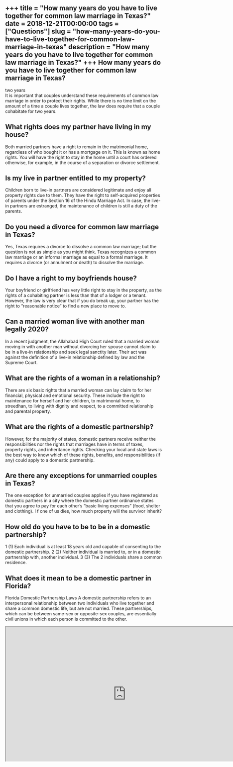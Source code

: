+++
title = "How many years do you have to live together for common law marriage in Texas?"
date = 2018-12-21T00:00:00
tags = ["Questions"]
slug = "how-many-years-do-you-have-to-live-together-for-common-law-marriage-in-texas"
description = "How many years do you have to live together for common law marriage in Texas?"
+++
How many years do you have to live together for common law marriage in Texas?
-----------------------------------------------------------------------------

two years  
It is important that couples understand these requirements of common law marriage in order to protect their rights. While there is no time limit on the amount of a time a couple lives together, the law does require that a couple cohabitate for two years.

What rights does my partner have living in my house?
----------------------------------------------------

Both married partners have a right to remain in the matrimonial home, regardless of who bought it or has a mortgage on it. This is known as home rights. You will have the right to stay in the home until a court has ordered otherwise, for example, in the course of a separation or divorce settlement.

Is my live in partner entitled to my property?
----------------------------------------------

Children born to live-in partners are considered legitimate and enjoy all property rights due to them. They have the right to self-acquired properties of parents under the Section 16 of the Hindu Marriage Act. In case, the live-in partners are estranged, the maintenance of children is still a duty of the parents.

Do you need a divorce for common law marriage in Texas?
-------------------------------------------------------

Yes, Texas requires a divorce to dissolve a common law marriage; but the question is not as simple as you might think. Texas recognizes a common law marriage or an informal marriage as equal to a formal marriage. It requires a divorce (or annulment or death) to dissolve the marriage.

Do I have a right to my boyfriends house?
-----------------------------------------

Your boyfriend or girlfriend has very little right to stay in the property, as the rights of a cohabiting partner is less than that of a lodger or a tenant. However, the law is very clear that if you do break up, your partner has the right to “reasonable notice” to find a new place to move to.

Can a married woman live with another man legally 2020?
-------------------------------------------------------

In a recent judgment, the Allahabad High Court ruled that a married woman moving in with another man without divorcing her spouse cannot claim to be in a live-in relationship and seek legal sanctity later. Their act was against the definition of a live-in relationship defined by law and the Supreme Court.

What are the rights of a woman in a relationship?
-------------------------------------------------

There are six basic rights that a married woman can lay claim to for her financial, physical and emotional security. These include the right to maintenance for herself and her children, to matrimonial home, to streedhan, to living with dignity and respect, to a committed relationship and parental property.

What are the rights of a domestic partnership?
----------------------------------------------

However, for the majority of states, domestic partners receive neither the responsibilities nor the rights that marriages have in terms of taxes, property rights, and inheritance rights. Checking your local and state laws is the best way to know which of these rights, benefits, and responsibilities (if any) could apply to a domestic partnership.

Are there any exceptions for unmarried couples in Texas?
--------------------------------------------------------

The one exception for unmarried couples applies if you have registered as domestic partners in a city where the domestic partner ordinance states that you agree to pay for each other’s “basic living expenses” (food, shelter and clothing). I f one of us dies, how much property will the survivor inherit?

How old do you have to be to be in a domestic partnership?
----------------------------------------------------------

1 (1) Each individual is at least 18 years old and capable of consenting to the domestic partnership. 2 (2) Neither individual is married to, or in a domestic partnership with, another individual. 3 (3) The 2 individuals share a common residence.

What does it mean to be a domestic partner in Florida?
------------------------------------------------------

Florida Domestic Partnership Laws A domestic partnership refers to an interpersonal relationship between two individuals who live together and share a common domestic life, but are not married. These partnerships, which can be between same-sex or opposite-sex couples, are essentially civil unions in which each person is committed to the other.

<iframe allow="accelerometer; autoplay; clipboard-write; encrypted-media; gyroscope; picture-in-picture" allowfullscreen="" class="__youtube_prefs__  epyt-is-override  no-lazyload" data-no-lazy="1" data-origheight="433" data-origwidth="770" data-skipgform_ajax_framebjll="" height="433" id="_ytid_62636" loading="lazy" src="https://www.youtube.com/embed/HiMXjqP2SUA?enablejsapi=1&autoplay=0&cc_load_policy=0&cc_lang_pref=&iv_load_policy=1&loop=0&modestbranding=0&rel=1&fs=1&playsinline=0&autohide=2&theme=dark&color=red&controls=1&" title="YouTube player" width="770"></iframe>